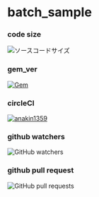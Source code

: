 # batch_sample

### code size
![ソースコードサイズ](https://img.shields.io/github/languages/code-size/anakin1359/batch_sample)

### gem_ver
[![Gem](https://img.shields.io/gem/v/devise?color=orange&label=devise&style=plastic)](https://badge.fury.io/rb/devise)

### circleCI
[![anakin1359](https://circleci.com/gh/anakin1359/circle_app.svg?style=svg)](https://circleci.com/gh/circleci/circleci-docs)

### github watchers
![GitHub watchers](https://img.shields.io/github/watchers/anakin1359/batch_sample?style=social)

### github pull request
![GitHub pull requests](https://img.shields.io/github/issues-pr/anakin1359/batch_sample?color=red&style=plastic)

